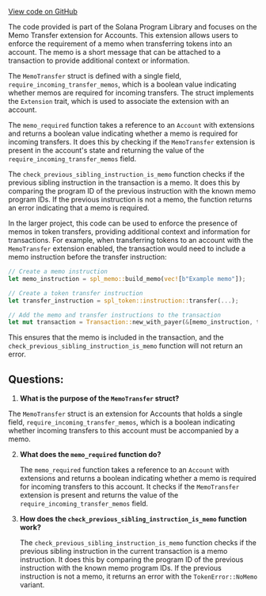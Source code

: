 [View code on GitHub](https://github.com/solana-labs/solana-program-library/token/program-2022/src/extension/memo_transfer/mod.rs)

The code provided is part of the Solana Program Library and focuses on the Memo Transfer extension for Accounts. This extension allows users to enforce the requirement of a memo when transferring tokens into an account. The memo is a short message that can be attached to a transaction to provide additional context or information.

The `MemoTransfer` struct is defined with a single field, `require_incoming_transfer_memos`, which is a boolean value indicating whether memos are required for incoming transfers. The struct implements the `Extension` trait, which is used to associate the extension with an account.

The `memo_required` function takes a reference to an `Account` with extensions and returns a boolean value indicating whether a memo is required for incoming transfers. It does this by checking if the `MemoTransfer` extension is present in the account's state and returning the value of the `require_incoming_transfer_memos` field.

The `check_previous_sibling_instruction_is_memo` function checks if the previous sibling instruction in the transaction is a memo. It does this by comparing the program ID of the previous instruction with the known memo program IDs. If the previous instruction is not a memo, the function returns an error indicating that a memo is required.

In the larger project, this code can be used to enforce the presence of memos in token transfers, providing additional context and information for transactions. For example, when transferring tokens to an account with the `MemoTransfer` extension enabled, the transaction would need to include a memo instruction before the transfer instruction:

```rust
// Create a memo instruction
let memo_instruction = spl_memo::build_memo(vec![b"Example memo"]);

// Create a token transfer instruction
let transfer_instruction = spl_token::instruction::transfer(...);

// Add the memo and transfer instructions to the transaction
let mut transaction = Transaction::new_with_payer(&[memo_instruction, transfer_instruction], Some(&payer.pubkey()));
```

This ensures that the memo is included in the transaction, and the `check_previous_sibling_instruction_is_memo` function will not return an error.
## Questions: 
 1. **What is the purpose of the `MemoTransfer` struct?**

   The `MemoTransfer` struct is an extension for Accounts that holds a single field, `require_incoming_transfer_memos`, which is a boolean indicating whether incoming transfers to this account must be accompanied by a memo.

2. **What does the `memo_required` function do?**

   The `memo_required` function takes a reference to an `Account` with extensions and returns a boolean indicating whether a memo is required for incoming transfers to this account. It checks if the `MemoTransfer` extension is present and returns the value of the `require_incoming_transfer_memos` field.

3. **How does the `check_previous_sibling_instruction_is_memo` function work?**

   The `check_previous_sibling_instruction_is_memo` function checks if the previous sibling instruction in the current transaction is a memo instruction. It does this by comparing the program ID of the previous instruction with the known memo program IDs. If the previous instruction is not a memo, it returns an error with the `TokenError::NoMemo` variant.